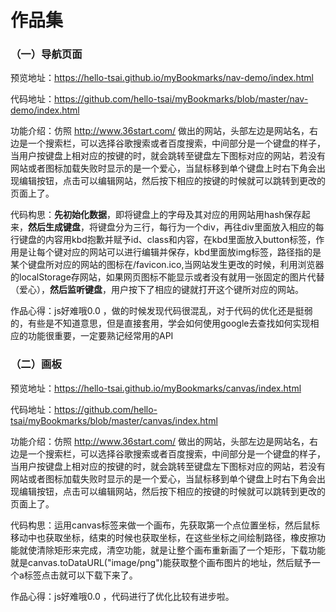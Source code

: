 # 作品集
### （一）导航页面
预览地址：https://hello-tsai.github.io/myBookmarks/nav-demo/index.html 

代码地址：https://github.com/hello-tsai/myBookmarks/blob/master/nav-demo/index.html

功能介绍：仿照 http://www.36start.com/ 做出的网站，头部左边是网站名，右边是一个搜索栏，可以选择谷歌搜索或者百度搜索，中间部分是一个键盘的样子，当用户按键盘上相对应的按键的时，就会跳转至键盘左下图标对应的网站，若没有网站或者图标加载失败时显示的是一个爱心，当鼠标移到单个键盘上时右下角会出现编辑按钮，点击可以编辑网站，然后按下相应的按键的时候就可以跳转到更改的页面上了。

代码构思：**先初始化数据**，即将键盘上的字母及其对应的用网站用hash保存起来，**然后生成键盘**，将键盘分为三行，每行为一个div，再往div里面放入相应的每行键盘的内容用kbd抱歉并赋予id、class和内容，在kbd里面放入button标签，作用是让每个键对应的网站可以进行编辑并保存，kbd里面放img标签，路径指的是某个键盘所对应的网站的图标在/favicon.ico,当网站发生更改的时候，利用浏览器的localStorage存网站，如果网页图标不能显示或者没有就用一张固定的图片代替（爱心），**然后监听键盘**，用户按下了相应的键就打开这个键所对应的网站。

作品心得：js好难哦0.0 ，做的时候发现代码很混乱，对于代码的优化还是挺弱的，有些是不知道意思，但是直接套用，学会如何使用google去查找如何实现相应的功能很重要，一定要熟记经常用的API

### （二）画板
预览地址：https://hello-tsai.github.io/myBookmarks/canvas/index.html

代码地址：https://github.com/hello-tsai/myBookmarks/blob/master/canvas/index.html

功能介绍：仿照 http://www.36start.com/ 做出的网站，头部左边是网站名，右边是一个搜索栏，可以选择谷歌搜索或者百度搜索，中间部分是一个键盘的样子，当用户按键盘上相对应的按键的时，就会跳转至键盘左下图标对应的网站，若没有网站或者图标加载失败时显示的是一个爱心，当鼠标移到单个键盘上时右下角会出现编辑按钮，点击可以编辑网站，然后按下相应的按键的时候就可以跳转到更改的页面上了。

代码构思：运用canvas标签来做一个画布，先获取第一个点位置坐标，然后鼠标移动中也获取坐标，结束的时候也获取坐标，在这些坐标之间绘制路径，橡皮擦功能就使清除矩形来完成，清空功能，就是让整个画布重新画了一个矩形，下载功能就是canvas.toDataURL("image/png")能获取整个画布图片的地址，然后赋予一个a标签点击就可以下载下来了。

作品心得：js好难哦0.0 ，代码进行了优化比较有进步啦。
